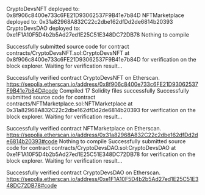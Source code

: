 CryptoDevsNFT deployed to: 0x8f906c8400e733c6FE21D93062537F9B41e7b84D
NFTMarketplace deployed to: 0x31a82968A832C22c2dbe162dfDd2de6814b20393
CryptoDevsDAO deployed to: 0xe1F1A10F5D4b2b5Ad27ed1E25C51E348DC72DB78
Nothing to compile


Successfully submitted source code for contract
contracts/CryptoDevsNFT.sol:CryptoDevsNFT at 0x8f906c8400e733c6FE21D93062537F9B41e7b84D
for verification on the block explorer. Waiting for verification result...

Successfully verified contract CryptoDevsNFT on Etherscan.
https://sepolia.etherscan.io/address/0x8f906c8400e733c6FE21D93062537F9B41e7b84D#code
Compiled 17 Solidity files successfully
Successfully submitted source code for contract
contracts/NFTMarketplace.sol:NFTMarketplace at 0x31a82968A832C22c2dbe162dfDd2de6814b20393
for verification on the block explorer. Waiting for verification result...

Successfully verified contract NFTMarketplace on Etherscan.
https://sepolia.etherscan.io/address/0x31a82968A832C22c2dbe162dfDd2de6814b20393#code
Nothing to compile
Successfully submitted source code for contract
contracts/CryptoDevsDAO.sol:CryptoDevsDAO at 0xe1F1A10F5D4b2b5Ad27ed1E25C51E348DC72DB78
for verification on the block explorer. Waiting for verification result...

Successfully verified contract CryptoDevsDAO on Etherscan.
https://sepolia.etherscan.io/address/0xe1F1A10F5D4b2b5Ad27ed1E25C51E348DC72DB78#code